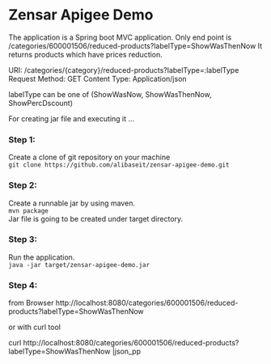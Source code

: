 # Zensar Apigee Demo

The application is a Spring boot MVC application. Only end point is /categories/600001506/reduced-products?labelType=ShowWasThenNow
It returns products which have prices reduction.

URI: /categories/{category}/reduced-products?labelType=:labelType
Request Method: GET
Content Type: Application/json

labelType can be one of (ShowWasNow, ShowWasThenNow, ShowPercDscount)



For creating jar file and executing it ...
### Step 1:
Create a clone of git repository on your machine <br/>
`git clone https://github.com/alibaseit/zensar-apigee-demo.git`

### Step 2:
Create a runnable jar by using maven. <br/>
`mvn package`
<br/>
Jar file is going to be created under target directory.

### Step 3:
Run the application. <br/>
`java -jar target/zensar-apigee-demo.jar`


### Step 4:

from Browser http://localhost:8080/categories/600001506/reduced-products?labelType=ShowWasThenNow

or with curl tool

curl http://localhost:8080/categories/600001506/reduced-products?labelType=ShowWasThenNow |json_pp
